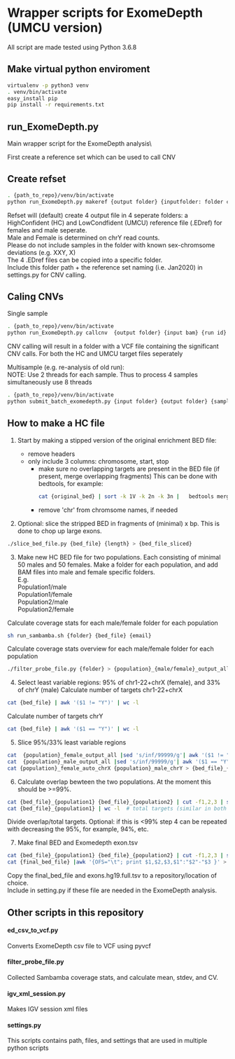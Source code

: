 # Wrapper scripts for ExomeDepth (UMCU version)

All script are made tested using Python 3.6.8
## Make virtual python enviroment
``` bash
virtualenv -p python3 venv
. venv/bin/activate
easy_install pip
pip install -r requirements.txt
```

## run_ExomeDepth.py
Main wrapper script for the ExomeDepth analysis\

First create a reference set which can be used to call CNV

## Create refset
``` bash
. {path_to_repo}/venv/bin/activate
python run_ExomeDepth.py makeref {output folder} {inputfolder: folder containing realigned.BAM files} {prefix: i.e. Jan2020}
```
Refset will (default) create 4 output file in 4 seperate folders: a HighConfident (HC) and LowCondfident (UMCU) reference file (.EDref) for females and male seperate. \
Male and Female is determined on chrY read counts.\
Please do not include samples in the folder with known sex-chromsome deviations (e.g. XXY, X)\
The 4 .EDref files can be copied into a specific folder.\
Include this folder path + the reference set naming (i.e. Jan2020) in settings.py for CNV calling.

## Caling CNVs
Single sample
``` bash
. {path_to_repo}/venv/bin/activate
python run_ExomeDepth.py callcnv  {output folder} {input bam} {run id} {sample id} 
```
CNV calling will result in a folder with a VCF file containing the significant CNV calls. For both the HC and UMCU target files seperately

Multisample (e.g. re-analysis of old run):\
NOTE: Use 2 threads for each sample. Thus to process 4 samples simultaneously use 8 threads

``` bash
. {path_to_repo}/venv/bin/activate
python submit_batch_exomedepth.py {input folder} {output folder} {samples(/threads)}
```




## How to make a HC file
1) Start by making a stipped version of the original enrichment BED file:
	* remove headers
	* only include 3 columns: chromosome, start, stop
        * make sure no overlapping targets are present in the BED file (if present, merge overlapping fragments)
          This can be done with bedtools, for example: 
          ``` bash
          cat {original_bed} | sort -k 1V -k 2n -k 3n |   bedtools merge -i - > {flat_bed}
          ```
        * remove 'chr' from chromsome names, if needed

2) Optional: slice the stripped BED in fragments of (minimal) x bp. This is done to chop up large exons.
``` bash
./slice_bed_file.py {bed_file} {length} > {bed_file_sliced}
```

3) Make new HC BED file for two populations. Each consisting of minimal 50 males and 50 females.
Make a folder for each population, and add BAM files into male and female specific folders.\
E.g.\
Population1/male\
Population1/female\
Population2/male\
Population2/female


Calculate coverage stats for each male/female folder for each population
``` bash
sh run_sambamba.sh {folder} {bed_file} {email}
```
Calculate coverage stats overview for each male/female folder for each population
``` bash
./filter_probe_file.py {folder} > {population}_{male/female}_output_all
```

4) Select least variable regions: 95% of chr1-22+chrX (female), and 33% of chrY (male)
Calculate number of targets chr1-22+chrX
``` bash
cat {bed_file} | awk '($1 != "Y")' | wc -l
```
Calculate number of targets chrY
``` bash
cat {bed_file} | awk '($1 == "Y")' | wc -l
```

5) Slice  95%/33% least variable regions
``` bash
cat  {population}_female_output_all |sed 's/inf/99999/g'| awk '($1 != "Y")' | sort -nk6 | head -n {95% of chr1-22+chrX count} |sed 's/X/999999999/g' | sort -nk1 -nk2 |sed 's/999999999/X/g' | awk '{OFS="\t"; print $1,$2,$3,$4"_"$5"_"$6}' > {population}_female_auto_chrX
cat  {population}_male_output_all |sed 's/inf/99999/g'| awk '($1 == "Y")' | sort -nk6 | head -n {33% of chrY count} | sort -nk1 -nk2 |awk '{OFS="\t"; print $1,$2,$3,$4"_"$5"_"$6}'> {population}_male_chrY
cat {population}_female_auto_chrX {population}_male_chrY > {bed_file}_{population}
```

6) Calculate overlap bewteen the two populations. At the moment this should be >=99%.
``` bash
cat {bed_file}_{population1} {bed_file}_{population2} | cut -f1,2,3 | sort | uniq -c | awk '($1==2)' |wc -l  # Overlap
cat {bed_file}_{population1} | wc -l  # total targets (similar in both populations)
```
Divide overlap/total targets. 
Optional: if this is <99% step 4 can be repeated with decreasing the 95%, for example, 94%, etc. 


7) Make final BED and Exomedepth exon.tsv 
``` bash
cat {bed_file}_{population1} {bed_file}_{population2} | cut -f1,2,3 | sort | uniq -c | awk '($1==2)' |  sed 's/ \+/\t/g'  |cut -f 3,4,5 | sed 's/X/999999999/g'| sed 's/Y/9999999999/g' | sort -nk1 -nk2 |sed 's/9999999999/Y/g' | sed 's/999999999/X/g' > {final_bed_file}
cat {final_bed_file} |awk '{OFS="\t"; print $1,$2,$3,$1":"$2"-"$3 }' > exons.hg19.full.tsv
```

Copy the final_bed_file and exons.hg19.full.tsv to a repository/location of choice.\
Include in setting.py if these file are needed in the ExomeDepth analysis.


## Other scripts in this repository 
#### ed_csv_to_vcf.py
Converts ExomeDepth csv file to VCF using pyvcf

#### filter_probe_file.py
Collected Sambamba coverage stats, and calculate mean, stdev, and CV.

#### igv_xml_session.py
Makes IGV session xml files

#### settings.py
This scripts contains path, files, and settings that are used in multiple python scripts

